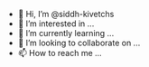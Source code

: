- 👋 Hi, I’m @siddh-kivetchs
- 👀 I’m interested in ...
- 🌱 I’m currently learning ...
- 💞️ I’m looking to collaborate on ...
- 📫 How to reach me ...

<!---
siddh-kivetchs/siddh-kivetchs is a ✨ special ✨ repository because its `README.md` (this file) appears on your GitHub profile.
You can click the Preview link to take a look at your changes.
--->
